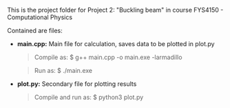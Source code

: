 This is the project folder for Project 2: "Buckling beam" in course FYS4150 - Computational Physics

Contained are files:

- **main.cpp:** Main file for calculation, saves data to be plotted in plot.py
	> Compile as: $ g++ main.cpp -o main.exe -larmadillo
	
	> Run as: $ ./main.exe
- **plot.py:** Secondary file for plotting results
	> Compile and run as: $ python3 plot.py
